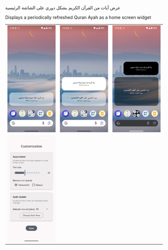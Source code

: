 عرض آيات من القرآن الكريم بشكل دوري على الشاشة الرئيسية

Displays a periodically refreshed Quran Ayah as a home screen widget

<table>
    <tr>
        <td><img src="app/src/main/res/screenshots/Screenshot1.png" alt="Screenshot1" width="300" /></td>
        <td><img src="app/src/main/res/screenshots/Screenshot2.png" alt="Screenshot2" width="300" /></td>
        <td><img src="app/src/main/res/screenshots/Screenshot3.png" alt="Screenshot3" width="300" /></td>
    </tr>
    <tr>
        <td><img src="app/src/main/res/screenshots/Screenshot4.png" alt="Screenshot4" width="300" /></td>
    </tr>
</table>
